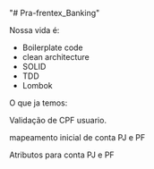 "# Pra-frentex_Banking" 

Nossa vida é:

- Boilerplate code
- clean architecture
- SOLID
- TDD
- Lombok

O que ja temos: 

Validação de CPF usuario.

mapeamento inicial de conta PJ e PF 

Atributos para conta PJ e PF
